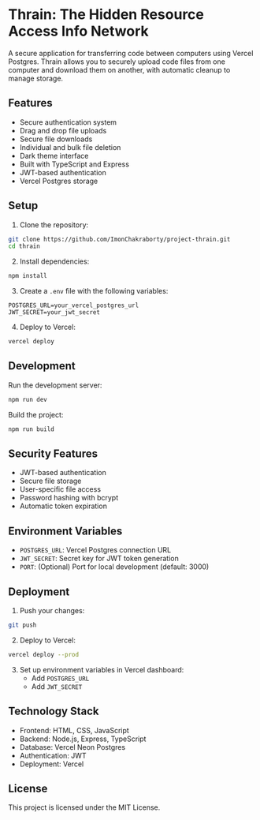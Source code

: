 # Thrain: The Hidden Resource Access Info Network

A secure application for transferring code between computers using Vercel Postgres. Thrain allows you to securely upload code files from one computer and download them on another, with automatic cleanup to manage storage.

## Features

- Secure authentication system
- Drag and drop file uploads
- Secure file downloads
- Individual and bulk file deletion
- Dark theme interface
- Built with TypeScript and Express
- JWT-based authentication
- Vercel Postgres storage

## Setup

1. Clone the repository:
```bash
git clone https://github.com/ImonChakraborty/project-thrain.git
cd thrain
```

2. Install dependencies:
```bash
npm install
```

3. Create a `.env` file with the following variables:
```env
POSTGRES_URL=your_vercel_postgres_url
JWT_SECRET=your_jwt_secret
```

4. Deploy to Vercel:
```bash
vercel deploy
```

## Development

Run the development server:
```bash
npm run dev
```

Build the project:
```bash
npm run build
```

## Security Features

- JWT-based authentication
- Secure file storage
- User-specific file access
- Password hashing with bcrypt
- Automatic token expiration

## Environment Variables

- `POSTGRES_URL`: Vercel Postgres connection URL
- `JWT_SECRET`: Secret key for JWT token generation
- `PORT`: (Optional) Port for local development (default: 3000)

## Deployment

1. Push your changes:
```bash
git push
```

2. Deploy to Vercel:
```bash
vercel deploy --prod
```

3. Set up environment variables in Vercel dashboard:
   - Add `POSTGRES_URL`
   - Add `JWT_SECRET`

## Technology Stack

- Frontend: HTML, CSS, JavaScript
- Backend: Node.js, Express, TypeScript
- Database: Vercel Neon Postgres
- Authentication: JWT
- Deployment: Vercel

## License

This project is licensed under the MIT License.